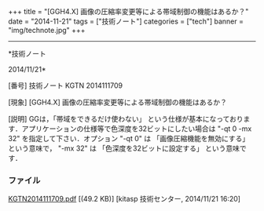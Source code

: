 ﻿+++
title = "[GGH4.X] 画像の圧縮率変更等による帯域制御の機能はあるか？"
date = "2014-11-21"
tags = ["技術ノート"]
categories = ["tech"]
banner = "img/technote.jpg"
+++

-----------------------------------------------------------------------------------------------------------------------------

*技術ノート

2014/11/21*


[番号]
技術ノート KGTN 2014111709

[現象]
[GGH4.X] 画像の圧縮率変更等による帯域制御の機能はあるか？

[説明]
GGは，「帯域をできるだけ使わない」
という仕様が基本になっております．アプリケーションの仕様等で色深度を32ビットにしたい場合は
"-qt 0 -mx 32" を指定して下さい．オプション "-qt 0" は
「画像圧縮機能を無効にする」 という意味で， "-mx 32" は
「色深度を32ビットに設定する」 という意味です．


### ファイル

 
 


[KGTN2014111709.pdf](http://techreport.kitasp.net/attachments/download/1782/KGTN2014111709.pdf)
 [(49.2 KB)] [kitasp 技術センター, 2014/11/21
16:20]


 


 

